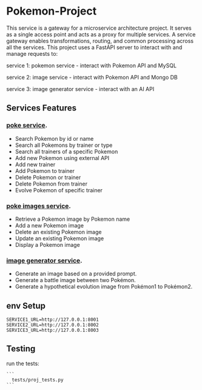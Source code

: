 # Pokemon-Project

This service is a gateway for a microservice architecture project. It serves as a single access point and acts as a proxy for multiple services. A service gateway enables transformations, routing, and common processing across all the services. This project uses a FastAPI server to interact with and manage requests to:

service 1: pokemon service - interact with Pokemon API and MySQL

service 2: image service - interact with Pokemon API and Mongo DB

service 3: image generator service - interact with an AI API

## Services Features

  ### [poke service](https://github.com/Janamawasy/pokemon_service/tree/main).
  
  - Search Pokemon by id or name
  - Search all Pokemons by trainer or type
  - Search all trainers of a specific Pokemon
  - Add new Pokemon using external API
  - Add new trainer
  - Add Pokemon to trainer
  - Delete Pokemon or trainer
  - Delete Pokemon from trainer
  - Evolve Pokemon of specific trainer

  ### [poke images service](https://github.com/Janamawasy/poke_images_service).
  
  - Retrieve a Pokemon image by Pokemon name
  - Add a new Pokemon image
  - Delete an existing Pokemon image
  - Update an existing Pokemon image
  - Display a Pokemon image

  ### [image generator service](https://github.com/Janamawasy/generate-images-service).
    
  - Generate an image based on a provided prompt.
  - Generate a battle image between two Pokémon.
  - Generate a hypothetical evolution image from Pokémon1 to Pokémon2.

## env Setup

  ```
  SERVICE1_URL=http://127.0.0.1:8001
  SERVICE2_URL=http://127.0.0.1:8002
  SERVICE3_URL=http://127.0.0.1:8003
  ```


## Testing

run the tests:

    ```
      tests/proj_tests.py
    ```
